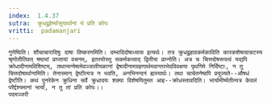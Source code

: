 ```yaml
---
index:  1.4.37
sutra:  क्रुधद्रुहेर्ष्यासूयार्थानां यं प्रति कोपः
vritti:  padamanjari
---
```


	गुणेष्विति। शौचाचारादिषुः दाषा विष्करणमिति। दम्भादिदोषाध्यास इत्यर्थः। तत्र क्रुधद्रुहावकर्मकाविति कारकशेषत्वान्नटस्य श्रृणोतीतिवत् षष्ठ्यां प्राप्तायां वचनम्, इतरयोस्तु सकर्मकत्वाद् द्वितीया प्राप्नोति। अत्र च चित्तदोषरूपत्वं यद्यपि क्रोधादीनामविशिष्टम्, तथाप्यन्येषामेवञ्जातीयकानां द्वेषादीनामग्रहणार्थमवान्तरभेदविवक्षया पृथगिमे निर्दिष्टाः, न तु चित्तदोषार्थानामिति। तेनास्मान् द्वेष्टीत्यत्र न भवति, अनभिनन्दनं ह्यस्यार्थः। तथा चाचेतनेष्वपि प्रयुज्यते--औषधं द्वेष्टीति। कथं पुनरेकेन क्रुधिना सर्वे क्रुधादयः शक्या विशेषयितुमत आह--क्रोधस्तावदिति। भार्यामीर्ष्यतीत्यत्र केवलं परैर्द्दश्यमानां भार्यां, न तु तां प्रति कोपः।।
	पदमञ्जरी
